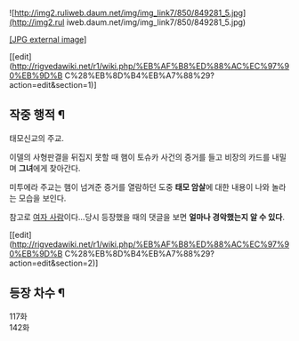 ![http://img2.ruliweb.daum.net/img/img_link7/850/849281_5.jpg](http://img2.rul
iweb.daum.net/img/img_link7/850/849281_5.jpg)

[[JPG external
image]](http://img2.ruliweb.daum.net/img/img_link7/850/849281_5.jpg)

[[edit](http://rigvedawiki.net/r1/wiki.php/%EB%AF%B8%ED%88%AC%EC%97%90%EB%9D%B
C%28%EB%8D%B4%EB%A7%88%29?action=edit&section=1)]

## 작중 행적 ¶

  

태모신교의 주교.

  

이델의 사형판결을 뒤집지 못할 때 햄이 토슈카 사건의 증거를 들고 비장의 카드를 내밀며 **그녀**에게 찾아간다.

  

미투에라 주교는 햄이 넘겨준 증거를 열람하던 도중 **태모 암살**에 대한 내용이 나와 놀라는 모습을 보인다.

  

참고로 [여자 사람](%EC%97%AC%EC%9E%90%20%EC%82%AC%EB%9E%8C.md)이다...당시 등장했을 때의 댓글을
보면 **얼마나 경악했는지 알 수 있다**.

  
  

[[edit](http://rigvedawiki.net/r1/wiki.php/%EB%AF%B8%ED%88%AC%EC%97%90%EB%9D%B
C%28%EB%8D%B4%EB%A7%88%29?action=edit&section=2)]

## 등장 차수 ¶

  

117화  
142화


